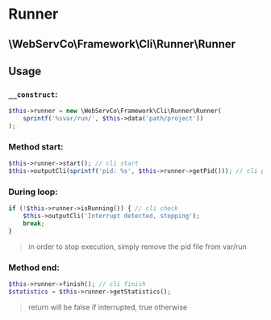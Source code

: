 # Runner

## \WebServCo\Framework\Cli\Runner\Runner

## Usage

### `__construct`:
```php
$this->runner = new \WebServCo\Framework\Cli\Runner\Runner(
    sprintf('%svar/run/', $this->data('path/project'))
);
```

### Method start:
```php
$this->runner->start(); // cli start
$this->outputCli(sprintf('pid: %s', $this->runner->getPid())); // cli pid
```

### During loop:
```php
if (!$this->runner->isRunning()) { // cli check
    $this->outputCli('Interrupt detected, stopping');
    break;
}
```
> in order to stop execution, simply remove the pid file from var/run

### Method end:
```php
$this->runner->finish(); // cli finish
$statistics = $this->runner->getStatistics();
```
> return will be false if interrupted, true otherwise
